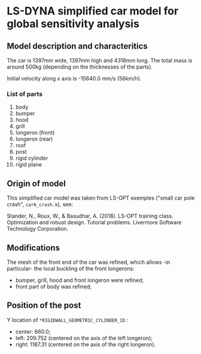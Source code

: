 # LS-DYNA simplified car model for global sensitivity analysis
## Model description and characteritics
The car is 1397mm wide, 1397mm high and 4318mm long. 
The total mass is around 500kg (depending on the thicknesses of the parts).

Initial velocity along x axis is -15640.0 mm/s (56km/h).

### List of parts
1. body
2. bumper
3. hood
4. grill
5. longeron (front)
6. longeron (rear)
7. roof
8. post
9. rigid cylinder
10. rigid plane


## Origin of model
This simplified car model was taken from LS-OPT exemples 
("small car pole crash", `car6_crash.k`), see:

Stander, N., Roux, W., & Basudhar, A. (2018). LS-OPT training class. Optimization and robust design. Tutorial problems. Livermore Software Technology Corporation.



## Modifications
The mesh of the front end of the car was refined, which allows -in particular- 
the local buckling of the front longerons:

- bumper, grill, hood and front longeron were refined;
- front part of body was refined;


## Position of the post
Y location of `*RIGIDWALL_GEOMETRIC_CYLINDER_ID` :
- center: 660.0;
- left:   209.752 (centered on the axis of the left longeron);
- right: 1187.31  (centered on the axis of the right longeron).
